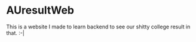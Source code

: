 # AUresultWeb
This is a website I made to learn backend to see our shitty college result in that. :-|